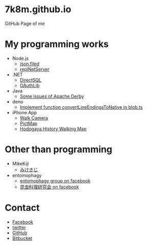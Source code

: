 # 7k8m.github.io
GitHub Page of me

# My programming works
* Node.js
    * [json.filed](https://github.com/7k8m/json.filed)
    * [replNetServer](http://7k8m.github.io/replNetServer/)
* .NET
    * [DirectSQL](https://github.com/7k8m/DirectSQL)
    * [OAuthLib](http://oauthlib.codeplex.com) 
* Java
    * [Some issues of Apache Derby](https://issues.apache.org/jira/issues/?jql=project%20%3D%20DERBY%20AND%20assignee%20%3D%20%22Tomohito%20Nakayama%22%20ORDER%20BY%20%20priority%20DESC%2C%20updated%20DESC) 
* deno
    * [Implement function convertLineEndingsToNative in blob.ts](https://github.com/denoland/deno/pull/2695)
* iPhone App
    * [Walk Camera](https://itunes.apple.com/gb/app/walkcamera/id968281469?mt=8)
    * [PictMap](https://itunes.apple.com/us/app/pictmap/id712945065?mt=8)
    * [Hodogaya History Walking Map](https://itunes.apple.com/us/app/hodogaya-history-walking-map/id720126011?l=ja&ls=1&mt=8)
    

# Other than programming
* MikeKiji
   * [みけきじ](http://toy.7k8m.com/mikekiji_pict/)
* entomophagy
    * [entomophagy group on facebook](https://www.facebook.com/groups/entomophagy/) 
    * [昆虫料理研究会 on facebook](https://www.facebook.com/insectcuisine/)


# Contact
* [Facebook](https://www.facebook.com/Tomohito.Nakayama)
* [twitter](https://twitter.com/7k8m)
* [GitHub](https://github.com/7k8m/)
* [Bitbucket](https://bitbucket.org/7k8m/)
